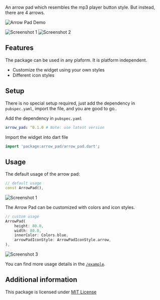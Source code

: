 An arrow pad which resembles the mp3 player button style. But instead, there are 4 arrows.

![Arrow Pad Demo](https://user-images.githubusercontent.com/40348358/155262478-bf5d0f1a-6a4c-4233-9f58-032d5bcd2643.gif)

![Screenshot 1](https://user-images.githubusercontent.com/40348358/155262898-14c293dd-c39d-4772-adad-4a221a3a67d7.png)
![Screenshot 2](https://user-images.githubusercontent.com/40348358/155262967-e44897a3-0f14-4493-978a-8cba68180d31.png)

## Features

The package can be used in any plaform. It is platform independent.

- Customize the widget using your own styles
- Different icon styles

## Setup

There is no special setup required, just add the dependency in `pubspec.yaml`, import the file, and you are good to go..

Add the dependency in `pubspec.yaml`
```yaml
arrow_pad: ^0.1.0 # Note: use latest version
```

Import the widget into dart file
```dart
import 'package:arrow_pad/arrow_pad.dart';
```
## Usage

The default usage of the arrow pad:
```dart
// default usage
const ArrowPad(),
```
![Screenshot 1](https://user-images.githubusercontent.com/40348358/155262898-14c293dd-c39d-4772-adad-4a221a3a67d7.png)

The Arrow Pad can be customized with colors and icon styles.
```dart
// custom usage
ArrowPad(
    height: 80.0,
    width: 80.0,
    innerColor: Colors.blue,
    arrowPadIconStyle: ArrowPadIconStyle.arrow,
),
```
![Screenshot 3](https://user-images.githubusercontent.com/40348358/155263058-8b760258-b7a4-4bc0-976e-b4d02f7b0120.png)

You can find more usage details in the [`/example`](https://github.com/immadisairaj/arrow_pad/tree/main/example).

## Additional information

<!-- TODO: Tell users more about the package: where to find more information, how to 
contribute to the package, how to file issues, what response they can expect 
from the package authors, and more. -->

This package is licensed under [MIT License](https://github.com/immadisairaj/arrow_pad/blob/main/LICENSE)

<!-- 
This README describes the package. If you publish this package to pub.dev,
this README's contents appear on the landing page for your package.

For information about how to write a good package README, see the guide for
[writing package pages](https://dart.dev/guides/libraries/writing-package-pages). 

For general information about developing packages, see the Dart guide for
[creating packages](https://dart.dev/guides/libraries/create-library-packages)
and the Flutter guide for
[developing packages and plugins](https://flutter.dev/developing-packages). 
-->
